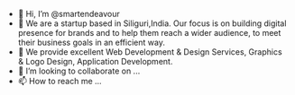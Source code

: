 - 👋 Hi, I’m @smartendeavour
- 👀 We are a startup based in Siliguri,India. Our focus is on building digital presence for brands and to help them reach a wider audience, to meet their business goals in an efficient way. 
- 🌱 We provide excellent Web Development & Design Services, Graphics & Logo Design, Application Development.
- 💞️ I’m looking to collaborate on ...
- 📫 How to reach me ...

<!---
smartendeavour/smartendeavour is a ✨ special ✨ repository because its `README.md` (this file) appears on your GitHub profile.
You can click the Preview link to take a look at your changes.
--->
